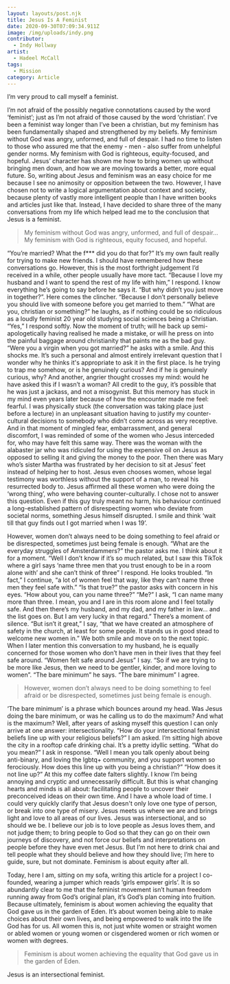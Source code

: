 ```yaml
---
layout: layouts/post.njk
title: Jesus Is A Feminist
date: 2020-09-30T07:09:34.911Z
image: /img/uploads/indy.png
contributor:
  - Indy Hollway
artist:
  - Hadeel McCall
tags:
  - Mission
category: Article
---
```

I’m very proud to call myself a feminist. 

I’m not afraid of the possibly negative connotations caused by the word ‘feminist’; just as I’m not afraid of those caused by the word ‘christian’. I’ve been a feminist way longer than I’ve been a christian, but my feminism has been fundamentally shaped and strengthened by my beliefs. My feminism without God was angry, unformed, and full of despair. I had no time to listen to those who assured me that the enemy - men - also suffer from unhelpful gender norms. My feminism with God is righteous, equity-focused, and hopeful. Jesus’ character has shown me how to bring women up without bringing men down, and how we are moving towards a better, more equal future. So, writing about Jesus and feminism was an easy choice for me because I see no animosity or opposition between the two. However, I have chosen not to write a logical argumentation about context and society, because plenty of vastly more intelligent people than I have written books and articles just like that. Instead, I have decided to share three of the many conversations from my life which helped lead me to the conclusion that Jesus is a feminist. 

> My feminism without God was angry, unformed, and full of despair... My feminism with God is righteous, equity focused, and hopeful.

“You’re married? What the f\*\** did you do that for?” 
It’s my own fault really for trying to make new friends. I should have remembered how these conversations go. However, this is the most forthright judgement I’d received in a while, other people usually have more tact. 
“Because I love my husband and I want to spend the rest of my life with him,” I respond. I know everything he’s going to say before he says it. 
“But why didn’t you just move in together?”. 
Here comes the clincher.
“Because I don’t personally believe you should live with someone before you get married to them.” 
“What are you, christian or something?” he laughs, as if nothing could be so ridiculous as a loudly feminist 20 year old studying social sciences being a Christian.
“Yes,” I respond softly. 
Now the moment of truth; will he back up semi-apologetically having realised he made a mistake, or will he press on into the painful baggage around christianity that paints me as the bad guy. 
“Were you a virgin when you got married?” he asks with a smile. And this shocks me. It’s such a personal and almost entirely irrelevant question that I wonder why he thinks it's appropriate to ask it in the first place. Is he trying to trap me somehow, or is he genuinely curious? And if he is genuinely curious, why? And another, angrier thought crosses my mind: would he have asked this if I wasn’t a woman?
All credit to the guy, it’s possible that he was just a jackass, and not a misogynist. But this memory has stuck in my mind even years later because of how the encounter made me feel: fearful. I was physically stuck (the conversation was taking place just before a lecture) in an unpleasant situation having to justify my counter-cultural decisions to somebody who didn’t come across as very receptive. 
And in that moment of mingled fear, embarrassment, and general discomfort, I was reminded of some of the women who Jesus interceded for, who may have felt this same way. There was the woman with the alabaster jar who was ridiculed for using the expensive oil on Jesus as opposed to selling it and giving the money to the poor. Then there was Mary who’s sister Martha was frustrated by her decision to sit at Jesus’ feet instead of helping her to host. Jesus even chooses women, whose legal testimony was worthless without the support of a man, to reveal his resurrected body to. Jesus affirmed all these women who were doing the ‘wrong thing’, who were behaving counter-culturally. 
I chose not to answer this question. Even if this guy truly meant no harm, his behaviour continued a long-established pattern of disrespecting women who deviate from societal norms, something Jesus himself disrupted. I smile and think ‘wait till that guy finds out I got married when I was 19’. 

However, women don’t always need to be doing something to feel afraid or be disrespected, sometimes just being female is enough. 
“What are the everyday struggles of Amsterdammers?” the pastor asks me. I think about it for a moment. 
“Well I don’t know if it’s so much related, but I saw this TikTok where a girl says ‘name three men that you trust enough to be in a room alone with’ and she can’t think of three” I respond. He looks troubled.
“In fact,” I continue, “a lot of women feel that way, like they can’t name three men they feel safe with.”
“Is that true?” the pastor asks with concern in his eyes. “How about you, can you name three?”
“Me?” I ask, “I can name many more than three. I mean, you and I are in this room alone and I feel totally safe. And then there’s my husband, and my dad, and my father in law… and the list goes on. But I am very lucky in that regard.” There’s a moment of silence.
“But isn’t it great,” I say, “that we have created an atmosphere of safety in the church, at least for some people. It stands us in good stead to welcome new women in.” We both smile and move on to the next topic. 
When I later mention this conversation to my husband, he is equally concerned for those women who don’t have men in their lives that they feel safe around. 
“Women felt safe around Jesus” I say. “So if we are trying to be more like Jesus, then we need to be gentler, kinder, and more loving to women”.
“The bare minimum” he says. 
“The bare minimum” I agree. 

> However, women don’t always need to be doing something to feel afraid or be disrespected, sometimes just being female is enough. 

‘The bare minimum’ is a phrase which bounces around my head. Was Jesus doing the bare minimum, or was he calling us to do the maximum? And what is the maximum? Well, after years of asking myself this question I can only arrive at one answer: intersectionality. 
“How do your intersectional feminist beliefs line up with your religious beliefs?” I am asked. I’m sitting high above the city in a rooftop cafe drinking chai. It’s a pretty idyllic setting. 
“What do you mean?” I ask in response.
“Well I mean you talk openly about being anti-binary, and loving the lgbtq+ community, and you support women so ferociously. How does this line up with you being a christian?” 
“How does it not line up?” At this my coffee date falters slightly. 
I know I’m being annoying and cryptic and unnecessarily difficult. But this is what changing hearts and minds is all about: facilitating people to uncover their preconceived ideas on their own time. And I have a whole load of time. 
I could very quickly clarify that Jesus doesn't only love one type of person, or break into one type of misery. Jesus meets us where we are and brings light and love to all areas of our lives. Jesus was intersectional, and so should we be. I believe our job is to love people as Jesus loves them, and not judge them; to bring people to God so that they can go on their own journeys of discovery, and not force our beliefs and interpretations on people before they have even met Jesus. But I’m not here to drink chai and tell people what they should believe and how they should live; I’m here to guide, sure, but not dominate. Feminism is about equity after all.

Today, here I am, sitting on my sofa, writing this article for a project I co-founded, wearing a jumper which reads ‘girls empower girls’. It is so abundantly clear to me that the feminist movement isn’t human freedom running away from God’s original plan, it’s God’s plan coming into fruition. Because ultimately, feminism is about women achieving the equality that God gave us in the garden of Eden. It’s about women being able to make choices about their own lives, and being empowered to walk into the life God has for us. All women this is, not just white women or straight women or abled women or young women or cisgendered women or rich women or women with degrees. 

> Feminism is about women achieving the equality that God gave us in the garden of Eden.

Jesus is an intersectional feminist.